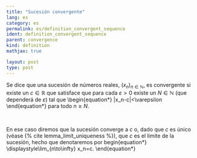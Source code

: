 ```yaml
---
title: "Sucesión convergente"
lang: es
category: es
permalink: es/definition_convergent_sequence
ident: definition_convergent_sequence
parent: convergence
kind: definition
mathjax: true

layout: post
type: post
---
```


<div>

Se dice que una sucesión de números reales, $(x_n)_{n\in\mathbb{N}}$, es convergente si existe un $c\in\mathbb{R}$ que satisface que para cada $\varepsilon>0$ existe un $N\in\mathbb{N}$ (que dependerá de $\varepsilon$) tal que
\begin{equation*}
|x_n-c|<\varepsilon 
\end{equation*}
para todo $n\ge N$.

</div><br>

<div>

En ese caso diremos que la sucesión converge a $c$ o, dado que $c$ es único (véase {% cite lemma_limit_uniqueness %}), que $c$ es el límite de la sucesión, hecho que denotaremos por
begin{equation*}
\displaystyle\lim_{n\to\infty} x_n=c.
\end{equation*}

</div>
